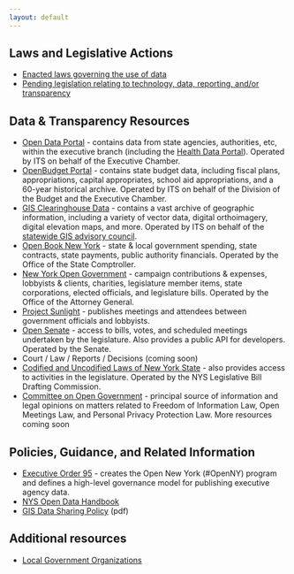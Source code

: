 ```yaml
---
layout: default
---
```


## Laws and Legislative Actions
* [Enacted laws governing the use of data](enacted-laws)
* [Pending legislation relating to technology, data, reporting, and/or transparency](legislation)

## Data & Transparency Resources
* [Open Data Portal](https://data.ny.gov/) - contains data from state agencies, authorities, etc, within the executive branch (including the [Health Data Portal](https://health.data.ny.gov/)). Operated by ITS on behalf of the Executive Chamber.
* [OpenBudget Portal](http://openbudget.ny.gov/) - contains state budget data, including fiscal plans, appropriations, capital appropriates, school aid appropriations, and a 60-year historical archive. Operated by ITS on behalf of the Division of the Budget and the Executive Chamber.
* [GIS Clearinghouse Data](http://gis.ny.gov/gisdata/) - contains a vast archive of geographic information, including a variety of vector data, digital orthoimagery, digital elevation maps, and more. Operated by ITS on behalf of the [statewide GIS advisory council](http://gis.ny.gov/coordinationprogram/workgroups/details/index.cfm?ID=10).
* [Open Book New York](http://www.openbooknewyork.com/) - state & local government spending, state contracts, state payments, public authority financials. Operated by the Office of the State Comptroller.
* [New York Open Government](http://www.nyopengovernment.com/NYOG/) - campaign contributions & expenses, lobbyists & clients, charities, legislature member items, state corporations, elected officials, and legislature bills. Operated by the Office of the Attorney General.
* [Project Sunlight](http://www.projectsunlight.ny.gov/) - publishes meetings and attendees between government officials and lobbyists.
* [Open Senate](http://senate.ny.gov/open/) - access to bills, votes, and scheduled meetings undertaken by the legislature. Also provides a public API for developers. Operated by the Senate.
* Court / Law / Reports / Decisions (coming soon)
* [Codified and Uncodified Laws of New York State](http://public.leginfo.state.ny.us/lawssrch.cgi?NVLWO:) - also provides access to activities in the legislature. Operated by the NYS Legislative Bill Drafting Commission.
* [Committee on Open Government](http://www.dos.ny.gov/coog/) - principal source of information and legal opinions on matters related to Freedom of Information Law, Open Meetings Law, and Personal Privacy Protection Law.
More resources coming soon


## Policies, Guidance, and Related Information
* [Executive Order 95](http://www.governor.ny.gov/news/no-95-using-technology-promote-transparency-improve-government-performance-and-enhance-citizen) - creates the Open New York (#OpenNY) program and defines a high-level governance model for publishing executive agency data.
* [NYS Open Data Handbook](http://nys-its.github.io/open-data-handbook/)
* [GIS Data Sharing Policy](https://www.its.ny.gov/policy/NYS-P10-003.pdf) (pdf)

## Additional resources
* [Local Government Organizations](local-associations)


